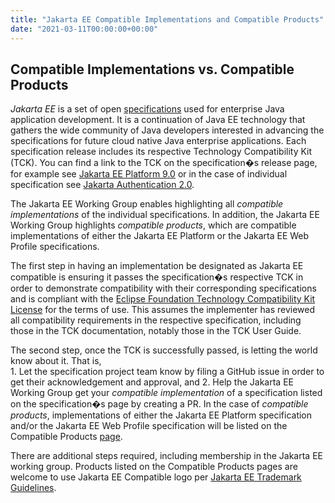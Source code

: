 ```yaml
---
title: "Jakarta EE Compatible Implementations and Compatible Products"
date: "2021-03-11T00:00:00+00:00"
---
```


## Compatible Implementations vs. Compatible Products 

*Jakarta EE* is a set of open [specifications](https://jakarta.ee/specifications/ "Jakarta EE Specifications") used for enterprise Java application development. It is a continuation of Java EE technology that gathers the wide community of Java developers interested in advancing the specifications for future cloud native Java enterprise applications. Each specification release includes its respective Technology Compatibility Kit (TCK). You can find a link to the TCK on the specification�s release page, for example see [Jakarta EE Platform 9.0](https://jakarta.ee/specifications/platform/9/) or in the case of individual specification see [Jakarta Authentication 2.0](https://jakarta.ee/specifications/authentication/2.0/).

The Jakarta EE Working Group enables highlighting all *compatible implementations* of the individual specifications. In addition, the Jakarta EE Working Group highlights *compatible products*, which are compatible implementations of either the Jakarta EE Platform or the Jakarta EE Web Profile specifications. 

The first step in having an implementation be designated as Jakarta EE compatible is ensuring it passes the specification�s respective TCK in order to demonstrate compatibility with their corresponding specifications and is compliant with the [Eclipse Foundation Technology Compatibility Kit License](https://www.eclipse.org/legal/tck.php) for the terms of use. This assumes the implementer has reviewed all compatibility requirements in the respective specification, including those in the TCK documentation, notably those in the TCK User Guide.

The second step, once the TCK is successfully passed, is letting the world know about it. That is,  
	1. Let the specification project team know by filing a GitHub issue in order to get their acknowledgement and approval, and 
	2. Help the Jakarta EE Working Group get your *compatible implementation* of a specification listed on the specification�s page by creating a PR. In the case of *compatible products*, implementations of either the Jakarta EE Platform specification and/or the Jakarta EE Web Profile specification will be listed on the Compatible Products [page](https://jakarta.ee/compatibility/). 

There are additional steps required, including membership in the Jakarta EE working group. Products listed on the Compatible Products pages are welcome to use Jakarta EE Compatible logo per [Jakarta EE Trademark Guidelines](https://jakarta.ee/legal/trademark_guidelines/).


